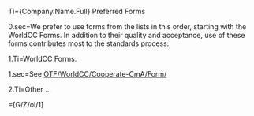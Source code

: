 Ti={Company.Name.Full} Preferred Forms

0.sec=We prefer to use forms from the lists in this order, starting with the WorldCC Forms.  In addition to their quality and acceptance, use of these forms contributes most to the standards process.  

1.Ti=WorldCC Forms.

1.sec=See <a href="index.php?action=list&file=OTF/WorldCC/Cooperate-CmA/Demo/">OTF/WorldCC/Cooperate-CmA/Form/</a> 

2.Ti=Other ...

=[G/Z/ol/1]